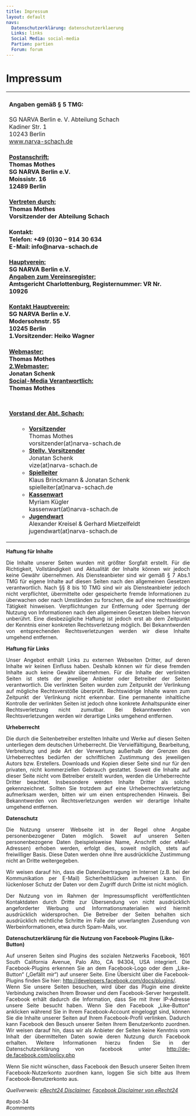```yaml
---
title: Impressum 
layout: default
navs:
  Datenschutzerklärung: datenschutzerklaerung
  Links: links
  Social Media: social-media
  Partien: partien
  Forum: forum
---
```

<div class="post-34 page type-page status-publish hentry" id="post-34">
<h1 class="entry-title">Impressum</h1>
<div class="entry-content">
<table align="center" width="87%">
<tbody>
<tr>
<td align="left">
<h4>Angaben gemäß § 5 TMG:</h4>
<p>SG NARVA Berlin e. V. Abteilung Schach<br/>
Kadiner Str. 1<br/>
10243 Berlin<br/>
<a href="http://www.narva-schach.de">www.narva-schach.de</a></p>
<h4><u>Postanschrift:</u><br/>
Thomas Mothes<br/>
SG NARVA Berlin e.V.<br/>
Moissistr. 16<br/>
12489 Berlin</h4>
<h4><u>Vertreten durch:</u><br/>
Thomas Mothes<br/>
Vorsitzender der Abteilung Schach</h4>
<h4>Kontakt:<br/>
Telefon: +49 (0)30 – 914 30 634<br/>
E-Mail: info@narva-schach.de</h4>
<h4><u>Hauptverein:</u><br/>
SG NARVA Berlin e.V.<br/>
<u class="contentunderlined">Angaben zum Vereinsregister:</u><br/>
Amtsgericht Charlottenburg, Registernummer: VR Nr. 10926</h4>
<h4><span style="text-decoration: underline;">Kontakt Hauptverein:</span><br/>
SG NARVA Berlin e.V.<br/>
Modersohnstr. 55<br/>
10245 Berlin<br/>
1.Vorsitzender: Heiko Wagner</h4>
<h4><u>Webmaster:</u><br/>
Thomas Mothes<br/>
<u>2.Webmaster:</u><br/>
Jonatan Schenk<br/>
<u>Social-Media Verantwortlich:</u><br/>
Thomas Mothes</h4>
</td>
<td align="center"></td>
</tr>
<tr>
<td>
<h4><u>Vorstand der Abt. Schach:</u></h4>
<ul>
<li style="list-style-type: none;">
<ul>
<li><u><b>Vorsitzender</b></u><br/>
Thomas Mothes<br/>
vorsitzender(at)narva-schach.de</li>
<li><u><b>Stellv. Vorsitzender</b></u><br/>
Jonatan Schenk<br/>
vize(at)narva-schach.de</li>
<li><u><b>Spielleiter</b></u><br/>
Klaus Brinckmann &amp; Jonatan Schenk<br/>
spielleiter(at)narva-schach.de</li>
<li><u><b>Kassenwart</b></u><br/>
Myriam Kügler<br/>
kassenwart(at)narva-schach.de</li>
<li><u><b>Jugendwart</b></u><br/>
Alexander Kreisel &amp; Gerhard Mietzelfeldt<br/>
jugendwart(at)narva-schach.de</li>
</ul>
</li>
</ul>
</td>
</tr>
</tbody>
</table>
<p><strong>Haftung für Inhalte</strong></p>
<p align="justify">Die Inhalte unserer Seiten wurden mit größter Sorgfalt erstellt. Für die Richtigkeit, Vollständigkeit und Aktualität der Inhalte können wir jedoch keine Gewähr übernehmen. Als Diensteanbieter sind wir gemäß § 7 Abs.1 TMG für eigene Inhalte auf diesen Seiten nach den allgemeinen Gesetzen verantwortlich. Nach §§ 8 bis 10 TMG sind wir als Diensteanbieter jedoch nicht verpflichtet, übermittelte oder gespeicherte fremde Informationen zu überwachen oder nach Umständen zu forschen, die auf eine rechtswidrige Tätigkeit hinweisen. Verpflichtungen zur Entfernung oder Sperrung der Nutzung von Informationen nach den allgemeinen Gesetzen bleiben hiervon unberührt. Eine diesbezügliche Haftung ist jedoch erst ab dem Zeitpunkt der Kenntnis einer konkreten Rechtsverletzung möglich. Bei Bekanntwerden von entsprechenden Rechtsverletzungen werden wir diese Inhalte umgehend entfernen.</p>
<p><strong>Haftung für Links</strong></p>
<p align="justify">Unser Angebot enthält Links zu externen Webseiten Dritter, auf deren Inhalte wir keinen Einfluss haben. Deshalb können wir für diese fremden Inhalte auch keine Gewähr übernehmen. Für die Inhalte der verlinkten Seiten ist stets der jeweilige Anbieter oder Betreiber der Seiten verantwortlich. Die verlinkten Seiten wurden zum Zeitpunkt der Verlinkung auf mögliche Rechtsverstöße überprüft. Rechtswidrige Inhalte waren zum Zeitpunkt der Verlinkung nicht erkennbar. Eine permanente inhaltliche Kontrolle der verlinkten Seiten ist jedoch ohne konkrete Anhaltspunkte einer Rechtsverletzung nicht zumutbar. Bei Bekanntwerden von Rechtsverletzungen werden wir derartige Links umgehend entfernen.</p>
<p><strong>Urheberrecht</strong></p>
<p align="justify">Die durch die Seitenbetreiber erstellten Inhalte und Werke auf diesen Seiten unterliegen dem deutschen Urheberrecht. Die Vervielfältigung, Bearbeitung, Verbreitung und jede Art der Verwertung außerhalb der Grenzen des Urheberrechtes bedürfen der schriftlichen Zustimmung des jeweiligen Autors bzw. Erstellers. Downloads und Kopien dieser Seite sind nur für den privaten, nicht kommerziellen Gebrauch gestattet. Soweit die Inhalte auf dieser Seite nicht vom Betreiber erstellt wurden, werden die Urheberrechte Dritter beachtet. Insbesondere werden Inhalte Dritter als solche gekennzeichnet. Sollten Sie trotzdem auf eine Urheberrechtsverletzung aufmerksam werden, bitten wir um einen entsprechenden Hinweis. Bei Bekanntwerden von Rechtsverletzungen werden wir derartige Inhalte umgehend entfernen.</p>
<p><strong>Datenschutz</strong></p>
<p align="justify">Die Nutzung unserer Webseite ist in der Regel ohne Angabe personenbezogener Daten möglich. Soweit auf unseren Seiten personenbezogene Daten (beispielsweise Name, Anschrift oder eMail-Adressen) erhoben werden, erfolgt dies, soweit möglich, stets auf freiwilliger Basis. Diese Daten werden ohne Ihre ausdrückliche Zustimmung nicht an Dritte weitergegeben.</p>
<p align="justify">Wir weisen darauf hin, dass die Datenübertragung im Internet (z.B. bei der Kommunikation per E-Mail) Sicherheitslücken aufweisen kann. Ein lückenloser Schutz der Daten vor dem Zugriff durch Dritte ist nicht möglich.</p>
<p align="justify">Der Nutzung von im Rahmen der Impressumspflicht veröffentlichten Kontaktdaten durch Dritte zur Übersendung von nicht ausdrücklich angeforderter Werbung und Informationsmaterialien wird hiermit ausdrücklich widersprochen. Die Betreiber der Seiten behalten sich ausdrücklich rechtliche Schritte im Falle der unverlangten Zusendung von Werbeinformationen, etwa durch Spam-Mails, vor.</p>
<p><strong>Datenschutzerklärung für die Nutzung von Facebook-Plugins (Like-Button)</strong></p>
<p align="justify">Auf unseren Seiten sind Plugins des sozialen Netzwerks Facebook, 1601 South California Avenue, Palo Alto, CA 94304, USA integriert. Die Facebook-Plugins erkennen Sie an dem Facebook-Logo oder dem „Like-Button“ („Gefällt mir“) auf unserer Seite. Eine Übersicht über die Facebook-Plugins finden Sie hier: <a href="http://developers.facebook.com/docs/plugins/" rel="noopener noreferrer" target="_blank">http://developers.facebook.com/docs/plugins/</a>.<br/>
Wenn Sie unsere Seiten besuchen, wird über das Plugin eine direkte Verbindung zwischen Ihrem Browser und dem Facebook-Server hergestellt. Facebook erhält dadurch die Information, dass Sie mit Ihrer IP-Adresse unsere Seite besucht haben. Wenn Sie den Facebook „Like-Button“ anklicken während Sie in Ihrem Facebook-Account eingeloggt sind, können Sie die Inhalte unserer Seiten auf Ihrem Facebook-Profil verlinken. Dadurch kann Facebook den Besuch unserer Seiten Ihrem Benutzerkonto zuordnen. Wir weisen darauf hin, dass wir als Anbieter der Seiten keine Kenntnis vom Inhalt der übermittelten Daten sowie deren Nutzung durch Facebook erhalten. Weitere Informationen hierzu finden Sie in der Datenschutzerklärung von facebook unter <a href="http://de-de.facebook.com/policy.php" rel="noopener noreferrer" target="_blank">http://de-de.facebook.com/policy.php</a></p>
<p align="justify">Wenn Sie nicht wünschen, dass Facebook den Besuch unserer Seiten Ihrem Facebook-Nutzerkonto zuordnen kann, loggen Sie sich bitte aus Ihrem Facebook-Benutzerkonto aus.</p>
<p><i>Quellverweis: <a href="http://www.e-recht24.de/muster-disclaimer.htm" rel="noopener noreferrer" target="_blank">eRecht24 Disclaimer</a>, <a href="http://www.e-recht24.de/artikel/datenschutz/6590-facebook-like-button-datenschutz-disclaimer.html" rel="noopener noreferrer" target="_blank">Facebook Disclaimer von eRecht24</a></i></p>
</div><!-- .entry-content -->
</div> #post-34 
<div id="comments">
</div> #comments 
